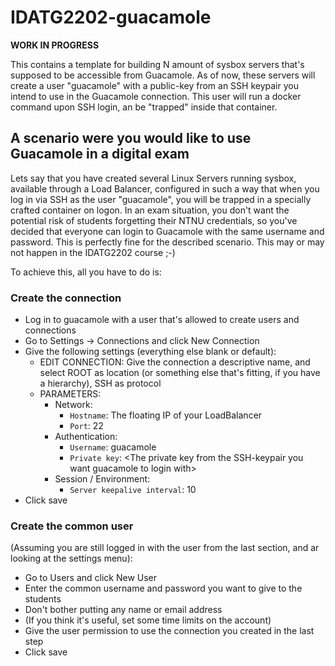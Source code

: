 # IDATG2202-guacamole
**WORK IN PROGRESS**

This contains a template for building N amount of sysbox servers that's supposed to be accessible from Guacamole. As of now, these servers will create a user "guacamole" with a public-key from an SSH keypair you intend to use in the Guacamole connection. This user will run a docker command upon SSH login, an be "trapped" inside that container.

## A scenario were you would like to use Guacamole in a digital exam
Lets say that you have created several Linux Servers running sysbox, available through a Load Balancer, configured in such a way that when you log in via SSH as the user "guacamole", you will be trapped in a specially crafted container on logon. In an exam situation, you don't want the potential risk of students forgetting their NTNU credentials, so you've decided that everyone can login to Guacamole with the same username and password. This is perfectly fine for the described scenario. This may or may not happen in the IDATG2202 course ;-)

To achieve this, all you have to do is:
### Create the connection
  - Log in to guacamole with a user that's allowed to create users and connections
  - Go to Settings -> Connections and click New Connection
  - Give the following settings (everything else blank or default):
    - EDIT CONNECTION: Give the connection a descriptive name, and select ROOT as location (or something else that's fitting, if you have a hierarchy), SSH as protocol
    - PARAMETERS:
      - Network:
        - `Hostname`: The floating IP of your LoadBalancer
        - `Port`: 22
      - Authentication:
        - `Username`: guacamole
        - `Private key`: \<The private key from the SSH-keypair you want guacamole to login with\>
      - Session / Environment:
        - `Server keepalive interval`: 10
  - Click save

### Create the common user
(Assuming you are still logged in with the user from the last section, and ar looking at the settings menu):
  - Go to Users and click New User
  - Enter the common username and password you want to give to the students
  - Don't bother putting any name or email address
  - (If you think it's useful, set some time limits on the account)
  - Give the user permission to use the connection you created in the last step
  - Click save
